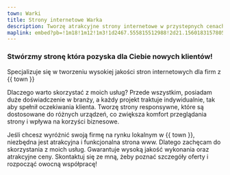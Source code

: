 ```yaml
---
town: Warki
title: Strony internetowe Warka
description: Tworzę atrakcyjne strony internetowe w przystepnych cenach dla firm z Warki. Zadzwoń do mnie +48 788 660 190
maplink: embed?pb=!1m18!1m12!1m3!1d2467.555815512988!2d21.15601831578057!3d51.79600397968356!2m3!1f0!2f0!3f0!3m2!1i1024!2i768!4f13.1!3m3!1m2!1s0x4718e1d7ea3d6303%3A0x6c14e6e64571bfc7!2sStrony%20Internetowe%20Warka%20-%20Przemek%20Miros!5e0!3m2!1spl!2spl!4v1682841687255!5m2!1spl!2spl
---
```


### Stwórzmy stronę która pozyska dla Ciebie nowych klientów!

Specjalizuje się w tworzeniu wysokiej jakości stron internetowych dla firm z {{ town }}

Dlaczego warto skorzystać z moich usług? Przede wszystkim, posiadam duże doświadczenie w branży, a każdy projekt traktuje indywidualnie, tak aby spełnił oczekiwania klienta. Tworzę strony responsywne, które są dostosowane do różnych urządzeń, co zwiększa komfort przeglądania strony i wpływa na korzyści biznesowe.

Jeśli chcesz wyróżnić swoją firmę na rynku lokalnym w {{ town }}, niezbędna jest atrakcyjna i funkcjonalna strona www. Dlatego zachęcam do skorzystania z moich usług. Gwarantuje wysoką jakość wykonania oraz atrakcyjne ceny. Skontaktuj się ze mną, żeby poznać szczegóły oferty i rozpocząć owocną współpracę!
